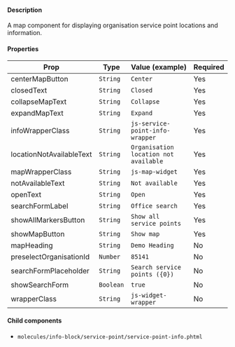 #### Description

A map component for displaying organisation service point locations and information.

#### Properties

| Prop                     | Type      | Value (example)                       | Required |
| ------------------------ | --------- | ------------------------------------- | -------- |
| centerMapButton          | `String`  | `Center`                              | Yes      |
| closedText               | `String`  | `Closed`                              | Yes      |
| collapseMapText          | `String`  | `Collapse`                            | Yes      |
| expandMapText            | `String`  | `Expand`                              | Yes      |
| infoWrapperClass         | `String`  | `js-service-point-info-wrapper`       | Yes      |
| locationNotAvailableText | `String`  | `Organisation location not available` | Yes      |
| mapWrapperClass          | `String`  | `js-map-widget`                       | Yes      |
| notAvailableText         | `String`  | `Not available`                       | Yes      |
| openText                 | `String`  | `Open`                                | Yes      |
| searchFormLabel          | `String`  | `Office search`                       | Yes      |
| showAllMarkersButton     | `String`  | `Show all service points`             | Yes      |
| showMapButton            | `String`  | `Show map`                            | Yes      |
| mapHeading               | `String`  | `Demo Heading`                        | No       |
| preselectOrganisationId  | `Number`  | `85141`                               | No       |
| searchFormPlaceholder    | `String`  | `Search service points ({0})`         | No       |
| showSearchForm           | `Boolean` | `true`                                | No       |
| wrapperClass             | `String`  | `js-widget-wrapper`                   | No       |

#### Child components

- `molecules/info-block/service-point/service-point-info.phtml`
